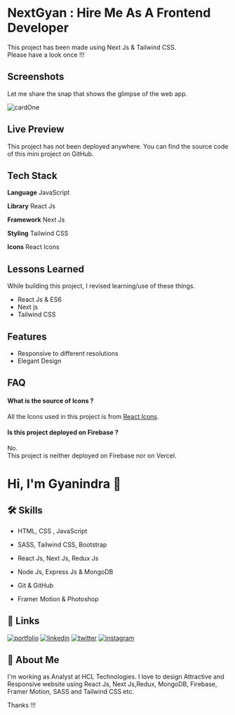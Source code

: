 
# NextGyan : Hire Me As A Frontend Developer

This project has been made using Next Js & Tailwind CSS. <br> Please have a look once !!!


## Screenshots

Let me share the snap that shows the glimpse of the web app. <br>

![cardOne](https://github.com/iGyanendraYadav/NextGyan/assets/49138951/8e3d3c24-9ac8-4bdc-8f26-f7a3fa1c6849)



## Live Preview

This project has not been deployed anywhere.
You can find the source code of this mini project on GitHub.


## Tech Stack

**Language** JavaScript

**Library** React Js

**Framework** Next Js

**Styling** Tailwind CSS

**Icons** React Icons



## Lessons Learned

While building this project, I revised learning/use of these things. 
- React Js & ES6
- Next js
- Tailwind CSS



## Features

- Responsive to different resolutions
- Elegant Design




## FAQ

#### What is the source of Icons ?

All the Icons used in this project is from <a href="https://react-icons.github.io/react-icons/"> React Icons</a>.

#### Is this project deployed on Firebase ?

No. <br>
This project is neither deployed on Firebase nor on Vercel.




# Hi, I'm Gyanindra 👋


## 🛠 Skills
 - HTML, CSS , JavaScript

 - SASS, Tailwind CSS, Bootstrap

 - React Js, Next Js, Redux Js

 - Node Js, Express Js & MongoDB

 - Git & GitHub

 - Framer Motion & Photoshop



    

## 🔗 Links
[![portfolio](https://img.shields.io/badge/my_portfolio-000?style=for-the-badge&logo=ko-fi&logoColor=white)](https://gyanindra.com/)
[![linkedin](https://img.shields.io/badge/linkedin-0A66C2?style=for-the-badge&logo=linkedin&logoColor=white)](https://www.linkedin.com/in/igyanendrayadav/)
[![twitter](https://img.shields.io/badge/twitter-1DA1F2?style=for-the-badge&logo=twitter&logoColor=white)](https://twitter.com/iGyanendraYadav/)
[![instagram](https://img.shields.io/badge/insta-FD1D1D?style=for-the-badge&logo=instagram&logoColor=white)](https://www.instagram.com/iGyanendraYadav/)


## 🚀 About Me
I'm working as Analyst at HCL Technologies. I love to design Attractive and Responsive website using React Js, Next Js,Redux, MongoDB, Firebase, Framer Motion, SASS and Tailwind CSS etc.
<br>


Thanks !!!

